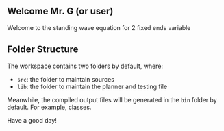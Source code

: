 ## Welcome Mr. G (or user)

Welcome to the standing wave equation for 2 fixed ends variable

## Folder Structure

The workspace contains two folders by default, where:

- `src`: the folder to maintain sources
- `lib`: the folder to maintain the planner and testing file

Meanwhile, the compiled output files will be generated in the `bin` folder by default. For example, classes.

Have a good day!